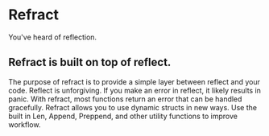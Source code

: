 # Refract
You've heard of reflection. 

## Refract is built on top of reflect. 
The purpose of refract is to provide a simple layer between reflect and your code.
Reflect is unforgiving. If you make an error in reflect, it likely results in panic. With refract, 
most functions return an error that can be handled gracefully. Refract allows you to use dynamic 
structs in new ways. Use the built in Len, Append, Preppend, and other utility functions to improve workflow. 